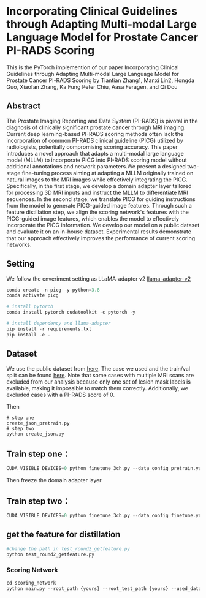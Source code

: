 # Incorporating Clinical Guidelines through Adapting Multi-modal Large Language Model for Prostate Cancer PI-RADS Scoring

This is the PyTorch implemention of our paper Incorporating Clinical Guidelines through Adapting Multi-modal Large Language Model for Prostate Cancer PI-RADS Scoring by Tiantian Zhang1, Manxi Lin2, Hongda Guo, Xiaofan Zhang, Ka Fung
Peter Chiu, Aasa Feragen, and Qi Dou

## Abstract
The Prostate Imaging Reporting and Data System (PI-RADS) is pivotal in the diagnosis of clinically significant prostate cancer through MRI imaging. Current deep learning-based PI-RADS scoring methods often lack the incorporation of common PI-RADS clinical guideline (PICG) utilized by radiologists, potentially compromising scoring accuracy. This paper introduces a novel approach that adapts a multi-modal large language model (MLLM) to incorporate PICG into PI-RADS scoring model without additional annotations and network parameters.We present a designed two-stage fine-tuning process aiming at adapting a MLLM originally trained on natural images to the MRI images while effectively integrating the PICG. Specifically, in the first stage, we develop a domain adapter layer tailored for processing 3D MRI inputs and instruct the MLLM to differentiate MRI sequences. In the second stage, we translate PICG for guiding instructions from the model to generate PICG-guided image features. Through such a feature distillation step, we align the scoring network's features with the PICG-guided image features, which enables the model to effectively incorporate the PICG information. We develop our model on a public dataset and evaluate it on an in-house dataset. Experimental results demonstrate that our approach effectively improves the performance of current scoring networks.

## Setting

We follow the enveriment setting as LLaMA-adapter v2 [llama-adapter-v2](https://github.com/OpenGVLab/LLaMA-Adapter)


```python
conda create -n picg -y python=3.8
conda activate picg

# install pytorch
conda install pytorch cudatoolkit -c pytorch -y

# install dependency and llama-adapter
pip install -r requirements.txt
pip install -e .
```

## Dataset

We use the public dataset from [here](https://www.cancerimagingarchive.net/collection/prostate-mri-us-biopsy/). The case we used and the train/val split can be found [here](https://gocuhk-my.sharepoint.com/:f:/g/personal/tiantianzhang_cuhk_edu_hk/EiRr7xgyS4NEmJmfA2wxFgMBNCCus_B3WX6t4YKbpmRVeA?e=dQcInb). Note that some cases with multiple MRI scans are excluded from our analysis because only one set of lesion mask labels is available, making it impossible to match them correctly. Additionally, we excluded cases with a PI-RADS score of 0.

Then
```
# step one
create_json_pretrain.py
# step two
python create_json.py

```

## Train step one：
```python
CUDA_VISIBLE_DEVICES=0 python finetune_3ch.py --data_config pretrain.yaml --batch_size 3 --epochs 20 --warmup_epochs 2 --blr 10e-4 --weight_decay 0.02 --llama_path . --output_dir prostate_pretrain --pretrained_path ckpts/7fa55208379faf2dd862565284101b0e4a2a72114d6490a95e432cf9d9b6c813_BIAS-7B.pth

```
Then freeze the domain adapter layer
## Train step two：
```python
CUDA_VISIBLE_DEVICES=0 python finetune_3ch.py --data_config finetune.yaml --batch_size 3 --epochs 60 --warmup_epochs 5 --blr 10e-4 --weight_decay 0.02 --llama_path . --output_dir prostate_finetune --pretrained_path prostate_pretrain/checkpoint-19.pth

```
## get the feature for distillation
```python
#change the path in test_round2_getfeature.py
python test_round2_getfeature.py

```

### Scoring Network

```python 
cd scoring_network
python main.py --root_path {yours} --root_test_path {yours} --used_dataset public  --batch_size 16 --n_threads 0  --loss_select multiFocal  --focalweight  2.0 2.0 1.0 1.0 1.0 --focalgamma  2   --pretrain_path /your/pretrain/r3d50_KM_200ep.pth --model_depth 50 --result_path new_feature_public_resnet50_datasample_distill_5e5_kd4 --n_classes 5 --n_epochs  200  --sample_size 256  --sample_duration 20 --train_txt_file ./data/public_train.txt --test_txt_file ./data/public_test.txt --inf_txt_file ./data/public_test.txt  --datasampler True --learning_rate 5e-5 --optimizer adam --loss_weight 0.4

```